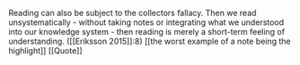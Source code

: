 Reading can also be subject to the collectors fallacy. Then we read unsystematically - without taking notes or integrating what we understood into our knowledge system - then reading is merely a short-term feeling of understanding. ([[Eriksson 2015]]:8) [[the worst example of a note being the highlight]] [[Quote]]